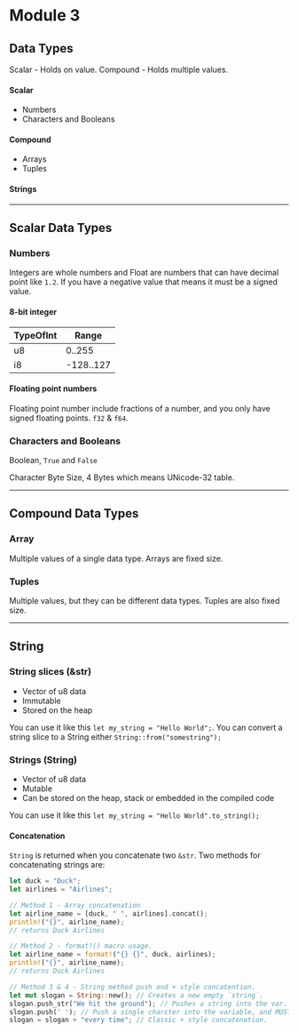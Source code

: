 # Module 3

## Data Types

Scalar - Holds on value.
Compound - Holds multiple values.

#### Scalar

- Numbers
- Characters and Booleans

#### Compound

- Arrays
- Tuples

#### Strings

---

## Scalar Data Types

### Numbers

Integers are whole numbers and Float are numbers that can have decimal point like `1.2`. If you have a negative value that means it must be a signed value.

#### 8-bit integer

|TypeOfInt|Range|
|--|--|
|u8|0..255|
|i8|-128..127

#### Floating point numbers

Floating point number include fractions of a number, and you only have signed floating points. `f32` & `f64`.

### Characters and Booleans

Boolean, `True` and `False`

Character Byte Size, 4 Bytes which means UNicode-32 table.

---

## Compound Data Types

### Array

Multiple values of a single data type. Arrays are fixed size.

### Tuples

Multiple values, but they can be different data types. Tuples are also fixed size.

---

## String

### String slices (&str)

- Vector of u8 data
- Immutable
- Stored on the heap

You can use it like this `let my_string = "Hello World";`. You can convert a string slice to a String either `String::from("somestring");` 

### Strings (String)

- Vector of u8 data
- Mutable
- Can be stored on the heap, stack or embedded in the compiled code

You can use it like this `let my_string = "Hello World".to_string();`

#### Concatenation

`String` is returned when you concatenate two `&str`.
Two methods for concatenating strings are:

```rust
let duck = "Duck";
let airlines = "Airlines";

// Method 1 - Array concatenation
let airline_name = [duck, " ", airlines].concat();
println!("{}", airline_name);
// returns Duck Airlines

// Method 2 - format!() macro usage.
let airline_name = format!("{} {}", duck, airlines);
println!("{}", airline_name);
// returns Duck Airlines

// Method 3 & 4 - String method push and + style concatention.
let mut slogan = String::new(); // Creates a new empty `string`.
slogan.push_str("We hit the ground"); // Pushes a string into the var.
slogan.push(' '); // Push a single charcter into the variable, and MUST use single-quotes.
slogan = slogan + "every time"; // Classic + style concatenation.
```
